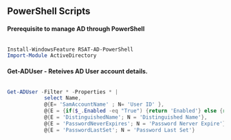 

## PowerShell Scripts


#### Prerequisite to manage AD through PowerShell
```PowerShell

Install-WindowsFeature RSAT-AD-PowerShell
Import-Module ActiveDirectory
```


#### Get-ADUser - Reteives AD User account details.

```PowerShell

Get-ADUser -Filter * -Properties * |
            select Name,
            @{E= 'SamAccountName' ; N= 'User ID' },
            @{E = {if($_.Enabled -eq "True") {return 'Enabled'} else {return 'Disabled'} }; N = 'Status'},
            @{E = 'DistinguishedName'; N = 'Distinguished Name'},
            @{E = 'PasswordNeverExpires'; N = 'Password Nerver Expire'},
            @{E = 'PasswordLastSet'; N = 'Password Last Set'}

```
